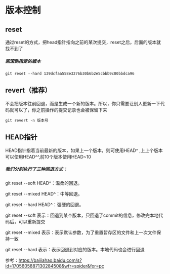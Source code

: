 # 版本控制


## reset

通过reset的方式，把head指针指向之前的某次提交，reset之后，后面的版本就找不到了

##### 回滚到指定的版本
~~~
git reset --hard 139dcfaa558e3276b30b6b2e5cbbb9c00bbdca96
~~~

## revert（推荐）

不会把版本往前回退，而是生成一个新的版本。所以，你只需要让别人更新一下代码就可以了，你之前操作的提交记录也会被保留下来

```
git revert -n 版本号
```


## HEAD指针

HEAD指针指着当前最新的版本，如果上一个版本，则可使用HEAD^ ,上上个版本可以使用HEAD^^,前10个版本使用HEAD~10



##### 我们分别执行了三种回退方式：

git reset --soft HEAD^：温柔的回退。

git reset --mixed HEAD^：中等回退。

git reset --hard HEAD^：强硬的回退。

git reset --soft 表示：回退到某个版本，只回退了commit的信息，修改完本地代码后，可以重新提交

git reset --mixed 表示：表示默认参数，为了重置暂存区的文件和上一次文件保持一致

git reset --hard 表示：表示回退到对应的版本。本地代码也会进行回退


参考：https://baijiahao.baidu.com/s?id=1705605887130284508&wfr=spider&for=pc